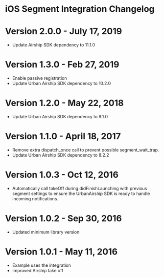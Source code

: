 iOS Segment Integration Changelog
=================================

Version 2.0.0 - July 17, 2019
=============================
- Update Airship SDK dependency to 11.1.0

Version 1.3.0 - Feb 27, 2019
============================
- Enable passive registration
- Update Urban Airship SDK dependency to 10.2.0

Version 1.2.0 - May 22, 2018
============================
- Update Urban Airship SDK dependency to 9.1.0

Version 1.1.0 - April 18, 2017
==============================
- Remove extra dispatch_once call to prevent possible segment_wait_trap.
- Update Urban Airship SDK dependency to 8.2.2

Version 1.0.3 - Oct 12, 2016
============================
- Automatically call takeOff during didFinishLaunching with previous segment settings to
  ensure the UrbanAirship SDK is ready to handle incoming notifications.

Version 1.0.2 - Sep 30, 2016
============================
- Updated minimum library version

Version 1.0.1 - May 11, 2016
============================
- Example uses the integration
- Improved Airship take off
